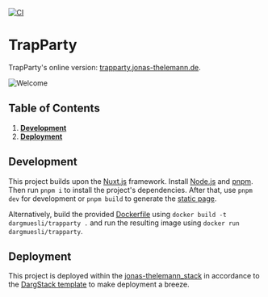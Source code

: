 [![CI](https://github.com/dargmuesli/trapparty/actions/workflows/ci.yml/badge.svg)](https://github.com/dargmuesli/trapparty/actions/workflows/ci.yml)

# TrapParty

TrapParty's online version: [trapparty.jonas-thelemann.de](https://trapparty.jonas-thelemann.de/).

![Welcome](https://trapparty.jonas-thelemann.de/__og-image__/image/og.png "TrapParty")

## Table of Contents
1. **[Development](#development)**
1. **[Deployment](#deployment)**

## Development
This project builds upon the [Nuxt.js](https://nuxtjs.org/) framework.
Install [Node.js](https://nodejs.org/) and [pnpm](https://pnpm.io/).
Then run `pnpm i` to install the project's dependencies.
After that, use `pnpm dev` for development or `pnpm build` to generate the [static page](https://nuxtjs.org/blog/going-full-static).

Alternatively, build the provided [Dockerfile](https://www.docker.com/) using `docker build -t dargmuesli/trapparty .` and run the resulting image using `docker run dargmuesli/trapparty`.

## Deployment
This project is deployed within the [jonas-thelemann_stack](https://github.com/dargmuesli/jonas-thelemann_stack/) in accordance to the [DargStack template](https://github.com/dargstack/dargstack_template/) to make deployment a breeze.
